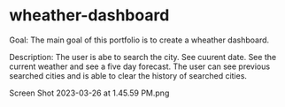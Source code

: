 # wheather-dashboard

Goal:
The main goal of this portfolio is to create a wheather dashboard. 

Description:
The user is abe to search the city. See cuurent date. See the current weather and see a five day forecast. The user can see previous searched cities and is able to clear the history of searched cities. 

Screen Shot 2023-03-26 at 1.45.59 PM.png 